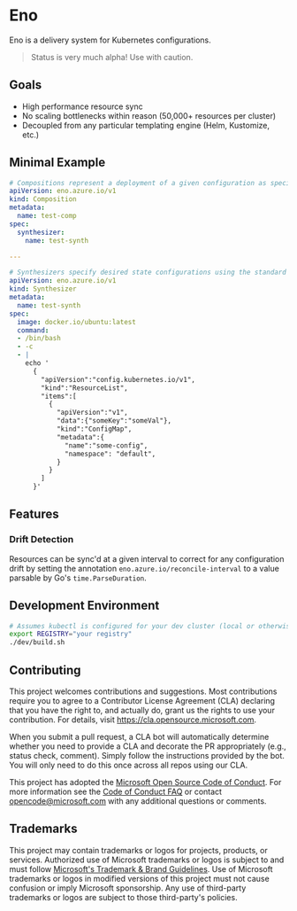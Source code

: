 # Eno

Eno is a delivery system for Kubernetes configurations.

> Status is very much alpha! Use with caution.

## Goals

- High performance resource sync
- No scaling bottlenecks within reason (50,000+ resources per cluster)
- Decoupled from any particular templating engine (Helm, Kustomize, etc.)

## Minimal Example

```yaml
# Compositions represent a deployment of a given configuration as specified by its Synthesizer.
apiVersion: eno.azure.io/v1
kind: Composition
metadata:
  name: test-comp
spec:
  synthesizer:
    name: test-synth

---

# Synthesizers specify desired state configurations using the standard KRM Function API.
apiVersion: eno.azure.io/v1
kind: Synthesizer
metadata:
  name: test-synth
spec:
  image: docker.io/ubuntu:latest
  command:
  - /bin/bash
  - -c
  - |
    echo '
      {
        "apiVersion":"config.kubernetes.io/v1",
        "kind":"ResourceList",
        "items":[
          {
            "apiVersion":"v1",
            "data":{"someKey":"someVal"},
            "kind":"ConfigMap",
            "metadata":{
              "name":"some-config",
              "namespace": "default",
            }
          }
        ]
      }'
```

## Features

### Drift Detection

Resources can be sync'd at a given interval to correct for any configuration drift by setting the annotation `eno.azure.io/reconcile-interval` to a value parsable by Go's `time.ParseDuration`.

## Development Environment

```bash
# Assumes kubectl is configured for your dev cluster (local or otherwise), and can push/pull images from $REGISTRY
export REGISTRY="your registry"
./dev/build.sh
```

## Contributing

This project welcomes contributions and suggestions.  Most contributions require you to agree to a
Contributor License Agreement (CLA) declaring that you have the right to, and actually do, grant us
the rights to use your contribution. For details, visit https://cla.opensource.microsoft.com.

When you submit a pull request, a CLA bot will automatically determine whether you need to provide
a CLA and decorate the PR appropriately (e.g., status check, comment). Simply follow the instructions
provided by the bot. You will only need to do this once across all repos using our CLA.

This project has adopted the [Microsoft Open Source Code of Conduct](https://opensource.microsoft.com/codeofconduct/).
For more information see the [Code of Conduct FAQ](https://opensource.microsoft.com/codeofconduct/faq/) or
contact [opencode@microsoft.com](mailto:opencode@microsoft.com) with any additional questions or comments.

## Trademarks

This project may contain trademarks or logos for projects, products, or services. Authorized use of Microsoft 
trademarks or logos is subject to and must follow 
[Microsoft's Trademark & Brand Guidelines](https://www.microsoft.com/en-us/legal/intellectualproperty/trademarks/usage/general).
Use of Microsoft trademarks or logos in modified versions of this project must not cause confusion or imply Microsoft sponsorship.
Any use of third-party trademarks or logos are subject to those third-party's policies.

